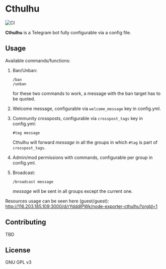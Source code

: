 # Cthulhu

![CI](https://github.com/mmat11/cthulhu/workflows/CI/badge.svg)

**Cthulhu** is a Telegram bot fully configurable via a config file.

## Usage

Available commands/functions:

1.  Ban/Unban:

    ```
    /ban
    /unban
    ```

    for these two commands to work, a message with the ban target has to be quoted.

2.  Welcome message, configurable via `welcome_message` key in config.yml.

3.  Community crossposts, configurable via `crosspost_tags` key in config.yml:

    ```
    #tag message
    ```

    Cthulhu will forward _message_ in all the groups in which `#tag` is part of `crosspost_tags`.

4.  Admin/mod permissions with commands, configurable per group in config.yml.

5.  Broadcast:

    ```
    /broadcast message
    ```

    _message_ will be sent in all groups except the current one.

Resources usage can be seen here (guest/guest): http://116.203.185.109:3000/d/rYdddlPWk/node-exporter-cthulhu?orgId=1

## Contributing

TBD

## License

GNU GPL v3
